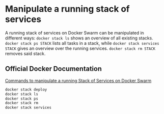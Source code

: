# Manipulate a running stack of services

A running stack of services on Docker Swarm can be manipulated in different ways: `docker stack ls` shows an overview of all existing stacks. `docker stack ps STACK` lists all tasks in a stack, while `docker stack services STACK` gives an overview over the running services. `docker stack rm STACK` removes said stack.

## Official Docker Documentation
[Commands to manipulate a running Stack of Services on Docker Swarm](https://docs.docker.com/engine/reference/commandline/stack_services/#related-commands)

```bash
docker stack deploy
docker stack ls
docker stack ps
docker stack rm
docker stack services
```